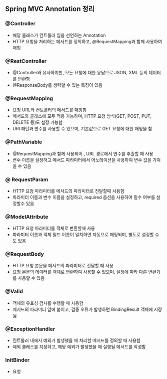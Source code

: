 ## Spring MVC Annotation 정리

### @Controller
+ 해당 클래스가 컨트롤러 임을 선언하는 Annotation
+ HTTP 요청을 처리하는 메서드를 정의하고, @RequestMapping과 함께 사용하여 매핑

### @RestController
+ @Controller와 유사하지만, 모든 요청에 대한 응답으로 JSON, XML 등의 데이터를 반환함
+ @ResponseBody를 생략할 수 있는 특징이 있음

### @RequestMapping
+ 요청 URL와 컨트롤러의 메서드를 매핑함
+ 메서드와 클래스에 모두 적용 가능하며, HTTP 요청 방식(GET, POST, PUT, DELETE 등)도 설정 가능함
+ URI 패턴과 변수를 사용할 수 있으며, 기본값으로 GET 요청에 대한 매핑을 함

### @PathVariable
+ @RequestMapping과 함께 사용되어 , URL 경로에서 변수를 추출할 때 사용
+ 변수 이름을 설정하고 메서드 파라미터에서 어노테이션을 사용하여 변수 값을 가져올 수 있음

### @ RequestParam
+ HTTP 요청 파라미터를 메서드의 파라미터로 전달할때 사용함
+ 파라미터 이름과 변수 이름을 설정하고, required 옵션을 사용하여 필수 여부를 설정할수 있음

### @ModelAttribute
+ HTTP 요청 파라미터를 객체로 변환할때 사용
+ 파라미터 이름과 객체 필드 이름이 일치하면 자동으로 매핑되며, 별도로 설정할 수 도 있음

### @RequestBody
+ HTTP 요청 본문을 메서드의 파라미터로 전달할 때 사용
+ 요청 본문의 데이터를 객체로 변환하여 사용할 수 있으며, 설정에 따라 다른 변환기를 사용할 수 있음

### @Valid
+ 객체의 유효성 검사를 수행할 때 사용함
+ 메서드의 파라미터 앞에 붙이고, 검증 오류가 발생하면 BindingResult 객체에 저장됨

### @ExceptionHandler
+ 컨트롤러 내에서 예외가 발생했을 때 처리할 메서드를 정의할 때 사용함
+ 예외 클래스를 지정하고, 해당 예외가 발생했을 때 실행될 메서드를 작성함

### InitBinder
+ 요청 

